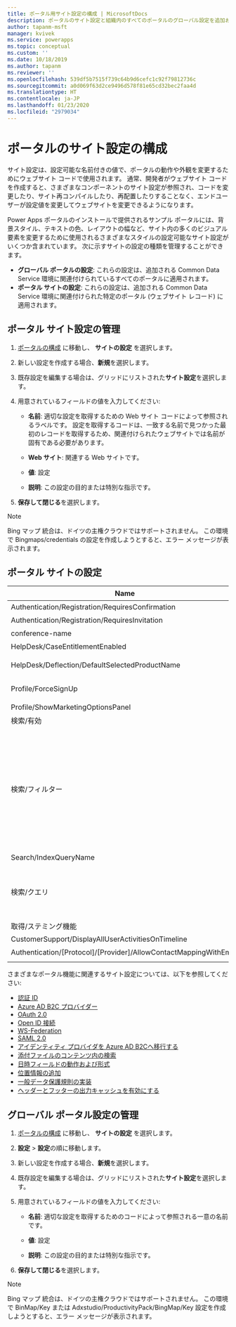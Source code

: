 ```yaml
---
title: ポータル用サイト設定の構成 | MicrosoftDocs
description: ポータルのサイト設定と組織内のすべてのポータルのグローバル設定を追加および構成する手順。
author: tapanm-msft
manager: kvivek
ms.service: powerapps
ms.topic: conceptual
ms.custom: ''
ms.date: 10/18/2019
ms.author: tapanm
ms.reviewer: ''
ms.openlocfilehash: 539df5b7515f739c64b9d6cefc1c92f79812736c
ms.sourcegitcommit: a0d069f63d2ce9496d578f81e65cd32bec2faa4d
ms.translationtype: HT
ms.contentlocale: ja-JP
ms.lasthandoff: 01/23/2020
ms.locfileid: "2979034"
---
```

# <a name="configure-site-settings-for-portals"></a>ポータルのサイト設定の構成

サイト設定は、設定可能な名前付きの値で、ポータルの動作や外観を変更するためにウェブサイト コードで使用されます。 通常、開発者がウェブサイト コードを作成すると、さまざまなコンポーネントのサイト設定が参照され、コードを変更したり、サイト再コンパイルしたり、再配置したりすることなく、エンドユーザーが設定値を変更してウェブサイトを変更できるようになります。

Power Apps ポータルのインストールで提供されるサンプル ポータルには、背景スタイル、テキストの色、レイアウトの幅など、サイト内の多くのビジュアル要素を変更するために使用されるさまざまなスタイルの設定可能なサイト設定がいくつか含まれています。
次に示すサイトの設定の種類を管理することができます。

- **グローバル ポータルの設定**: これらの設定は、追加される Common Data Service 環境に関連付けられているすべてのポータルに適用されます。
- **ポータル サイトの設定**: これらの設定は、追加される Common Data Service 環境に関連付けられた特定のポータル (ウェブサイト レコード) に適用されます。


## <a name="manage-portal-site-settings"></a>ポータル サイト設定の管理

1. [ポータルの構成](../manage-existing-portals.md#settings) に移動し、 **サイトの設定** を選択します。

2. 新しい設定を作成する場合、**新規**を選択します。

3. 既存設定を編集する場合は、グリッドにリストされた**サイト設定**を選択します。

4. 用意されているフィールドの値を入力してください: 

    - **名前**: 適切な設定を取得するための Web サイト コードによって参照されるラベルです。 設定を取得するコードは、一致する名前で見つかった最初のレコードを取得するため、関連付けられたウェブサイトでは名前が固有である必要があります。
    
    - **Web サイト**: 関連する Web サイトです。 
    
    - **値**: 設定
    
    - **説明**: この設定の目的または特別な指示です。

5. **保存して閉じる**を選択します。

> [!NOTE] 
> Bing マップ 統合は、ドイツの主権クラウドではサポートされません。 この環境で Bingmaps/credentials の設定を作成しようとすると、エラー メッセージが表示されます。

## <a name="portal-site-settings"></a>ポータル サイトの設定

|Name|Value|説明|
|----|-----|-----------|
|Authentication/Registration/RequiresConfirmation|偽 |ブール値 true は E メールによる確認を有効にし、オープン登録を無効にします。 既定: False |
|Authentication/Registration/RequiresInvitation|偽 |ブール値 true は招待コード機能を有効にし、オープン登録を無効にします。 既定: False |
|conference-name|ポータル会議|特定のポータルの会議を表す adx_conference のレコード名。|
|HelpDesk/CaseEntitlementEnabled|真|ヘルプ デスクのサポート案件の権利が有効かを示すブール値。 既定: false|
|HelpDesk/Deflection/DefaultSelectedProductName| |producttypecode が 100000001 に等しい製品が複数ある場合は、ヘルプ デスクのサポート案件の転送に表示されるドロップダウンで、既定で選択された製品の製品レコード名。|
|Profile/ForceSignUp|偽|ブール値を "True" に設定すると、Web サイトのコンテンツにアクセス許可される前に、ユーザーはプロフィール情報を更新する必要があります。 既定: False|
|Profile/ShowMarketingOptionsPanel|真|プロフィールのマーケティング広告の設定を指定する、フィールド一覧を表示するパネルを表示するか示すブール値。 既定: False|
|検索/有効|真|検索が有効かを示すブール値。|
|検索/フィルター|コンテンツ: adx_webpage、Events: adx_event、adx_eventschedule;<br>ブログ: adx_blog、adx_blogpost、adx_blogpostcomment;<br>フォーラム: adx_communityforum、adx_communityforumthread、adx_communityforumpost;<br>アイデア: adx_ideaforum、adx_idea、adx_ideacomment;<br>問題: adx_issueforum、adx_issue、adx_issuecomment; ヘルプ デスク: サポート案件|検索論理名フィルター オプションのコレクション。 ここで値を定義すると、サイト全体検索にドロップダウン フィルター オプションを追加します。 この値は、コロンと区切られた名前と値を含む、名前/値のペア、およびセミコロンで区切られたペアの形式であるべきです。<br>例: 「Forums:adx_communityforum,adx_communityforumthread,adx_communityforumpost;Blogs:adx_blog,adx_blogpost,adx_blogpostcomment」。|
|Search/IndexQueryName|ポータル検索|ポータル検索クエリで使用されるシステム ビューの名前。 既定: ポータル検索|
|検索/クエリ|+(@Query) _title:(@Query) _logicalname:adx_webpage~0.9^0.2<br> -_logicalname:adx_webfile~0.9 adx_partialurl:(@Query)<br> _logicalname:adx_blogpost~0.9^0.1 -_logicalname:adx_communityforumthread~0.9|サイト検索のクエリを上書きして、追加の重みとフィルターを適用します。 @Query はユーザーが入力したクエリ テキストです。 Lucene クエリ構文の参照: [https://lucene.apache.org/core/old_versioned_docs/versions/2_9_1/queryparsersyntax.html](https://lucene.apache.org/core/old_versioned_docs/versions/2_9_1/queryparsersyntax.html)| 
|取得/ステミング機能|英語|ポータル検索のステミング アルゴリズムが使用する言語。 既定: 英語|
|CustomerSupport/DisplayAllUserActivitiesOnTimeline|偽| |
|Authentication/[Protocol]/[Provider]/AllowContactMappingWithEmail| |電子メールに基づいて取引先担当者レコードへの自動関連付けを許可します。 詳しくは、[ここ](azure-ad-b2c.md#allow-auto-association-to-a-contact-record-based-on-email)をクリックしてください。|
|||

さまざまなポータル機能に関連するサイト設定については、以下を参照してください:

- [認証 ID](set-authentication-identity.md)
- [Azure AD B2C プロバイダー](azure-ad-b2c.md)
- [OAuth 2.0](configure-oauth2-settings.md)
- [Open ID 接続](configure-openid-settings.md)
- [WS-Federation](configure-ws-federation-settings.md)
- [SAML 2.0](configure-saml2-settings.md)
- [アイデンティティ プロバイダを Azure AD B2Cへ移行する](migrate-identity-providers.md)
- [添付ファイルのコンテンツ内の検索](search-file-attachment.md)
- [日時フィールドの動作および形式](behavior-format-date-time-field.md)
- [位置情報の追加](add-geolocation.md)
- [一般データ保護規則の実装](https://docs.microsoft.com/dynamics365/customer-engagement/portals/implement-gdpr)
- [ヘッダーとフッターの出力キャッシュを有効にする](https://docs.microsoft.com/dynamics365/customer-engagement/portals/enable-header-footer-output-caching)

## <a name="manage-global-portal-settings"></a>グローバル ポータル設定の管理

1. [ポータルの構成](../manage-existing-portals.md#settings) に移動し、 **サイトの設定** を選択します。

2. **設定** &gt; **設定**の順に移動します。

3. 新しい設定を作成する場合、**新規**を選択します。

4. 既存設定を編集する場合は、グリッドにリストされた**サイト設定**を選択します。

5. 用意されているフィールドの値を入力してください: 

    - **名前**: 適切な設定を取得するためのコードによって参照される一意の名前です。

    - **値**: 設定

    - **説明**: この設定の目的または特別な指示です。

6. **保存して閉じる**を選択します。

> [!NOTE] 
> Bing マップ 統合は、ドイツの主権クラウドではサポートされません。 この環境で BinMap/Key または Adxstudio/ProductivityPack/BingMap/Key 設定を作成しようとすると、エラー メッセージが表示されます。


